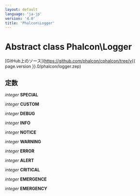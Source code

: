```yaml
---
layout: default
language: 'ja-jp'
version: '4.0'
title: 'Phalcon\Logger'
---
```

# Abstract class **Phalcon\Logger**

[GitHub上のソース](https://github.com/phalcon/cphalcon/tree/v{{ page.version }}.0/phalcon/logger.zep)

## 定数

*integer* **SPECIAL**

*integer* **CUSTOM**

*integer* **DEBUG**

*integer* **INFO**

*integer* **NOTICE**

*integer* **WARNING**

*integer* **ERROR**

*integer* **ALERT**

*integer* **CRITICAL**

*integer* **EMERGENCE**

*integer* **EMERGENCY**